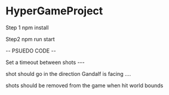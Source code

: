 # HyperGameProject

Step 1
npm install

Step2
npm run start

-- PSUEDO CODE --

Set a timeout between shots ---

shot should go in the direction Gandalf is facing ....

shots should be removed from the game when hit world bounds
